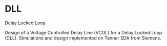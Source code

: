 # DLL
Delay Locked Loop

Design of a Voltage Controlled Delay Line (VCDL) for a Delay Locked Loop (DLL).
Simulations and design implemented on Tanner EDA from Siemens.

